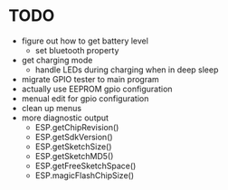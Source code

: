 TODO
====

- figure out how to get battery level
  - set bluetooth property
- get charging mode
  - handle LEDs during charging when in deep sleep
- migrate GPIO tester to main program
- actually use EEPROM gpio configuration
- menual edit for gpio configuration
- clean up menus
- more diagnostic output
  - ESP.getChipRevision()
  - ESP.getSdkVersion()
  - ESP.getSketchSize()
  - ESP.getSketchMD5()
  - ESP.getFreeSketchSpace()
  - ESP.magicFlashChipSize()

